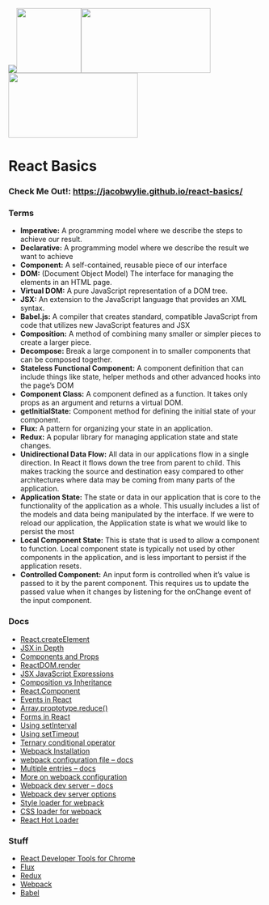 <a href="https://facebook.github.io/react/"><img src="https://cdn4.iconfinder.com/data/icons/logos-3/600/React.js_logo-128.png"></a><a href="https://jsx.github.io/"><img src="https://raw.githubusercontent.com/jsx-ir/logo/master/jsx.png" height="128" width="128"></a><a href="https://babeljs.io/"><img src="https://github.com/babel/logo/raw/master/babel.png" height="128" width="256"></a><img src="https://github.com/webpack/media/blob/master/logo/logo-on-white-bg.png?raw=true" height="128" width="256"></a>
<h1>React Basics</h1>

<h3>Check Me Out!: <a href="https://jacobwylie.github.io/react-basics/">https://jacobwylie.github.io/react-basics/</a></h3>

<h3>Terms</h3>
<ul>
	<li><strong>Imperative:</strong> A programming model where we describe the steps to achieve our result.</li>
	<li><strong>Declarative:</strong> A programming model where we describe the result we want to achieve</li>
	<li><strong>Component:</strong> A self-contained, reusable piece of our interface</li>
	<li><strong>DOM:</strong> (Document Object Model) The interface for managing the elements in an HTML page.</li>
	<li><strong>Virtual DOM:</strong> A pure JavaScript representation of a DOM tree.</li>
	<li><strong>JSX:</strong> An extension to the JavaScript language that provides an XML syntax.</li>
	<li><strong>Babel.js:</strong> A compiler that creates standard, compatible JavaScript from code that utilizes new JavaScript features and JSX</li>
	<li><strong>Composition:</strong> A method of combining many smaller or simpler pieces to create a larger piece.</li>
	<li><strong>Decompose:</strong> Break a large component in to smaller components that can be composed together.</li>
	<li><strong>Stateless Functional Component:</strong> A component definition that can include things like state, helper methods and other advanced hooks into the page’s DOM</li>
	<li><strong>Component Class:</strong> A component defined as a function. It takes only props as an argument and returns a virtual DOM.</li>
	<li><strong>getInitialState:</strong> Component method for defining the initial state of your component.</li>
	<li><strong>Flux:</strong> A pattern for organizing your state in an application.</li>
	<li><strong>Redux:</strong> A popular library for managing application state and state changes.</li>
	<li><strong>Unidirectional Data Flow:</strong> All data in our applications flow in a single direction. In React it flows down the tree from parent to child. This makes tracking the source and destination easy compared to other architectures where data may be coming from many parts of the application.</li>
	<li><strong>Application State:</strong> The state or data in our application that is core to the functionality of the application as a whole. This usually includes a list of the models and data being manipulated by the interface. If we were to reload our application, the Application state is what we would like to persist the most</li>
	<li><strong>Local Component State:</strong> This is state that is used to allow a component to function. Local component state is typically not used by other components in the application, and is less important to persist if the application resets.</li>
	<li><strong>Controlled Component:</strong> An input form is controlled when it’s value is passed to it by the parent component. This requires us to update the passed value when it changes by listening for the onChange event of the input component.</li>
</ul>

<h3>Docs</h3>
<ul>
	<li><a href="https://facebook.github.io/react/docs/react-api.html">React.createElement</a></li>
	<li><a href="https://facebook.github.io/react/docs/jsx-in-depth.html">JSX in Depth</a></li>
	<li><a href="https://facebook.github.io/react/docs/components-and-props.html">Components and Props</a></li>
	<li><a href="https://facebook.github.io/react/docs/react-api.html">ReactDOM.render</a></li>
	<li><a href="https://facebook.github.io/react/docs/jsx-in-depth.html#javascript-expressions">JSX JavaScript Expressions</a></li>
	<li><a href="https://facebook.github.io/react/docs/composition-vs-inheritance.html">Composition vs Inheritance</a></li>	
	<li><a href="https://facebook.github.io/react/docs/react-component.html">React.Component</a></li>
	<li><a href="https://facebook.github.io/react/docs/events.html#supported-events">Events in React</a></li>
	<li><a href="https://developer.mozilla.org/en-US/docs/Web/JavaScript/Reference/Global_Objects/Array/Reduce">Array.proptotype.reduce()</a></li>
	<li><a href="https://facebook.github.io/react/docs/forms.html">Forms in React</a></li>
	<li><a href="https://developer.mozilla.org/en-US/docs/Web/API/WindowOrWorkerGlobalScope/setInterval">Using setInterval</a></li>
	<li><a href="https://developer.mozilla.org/en-US/docs/Web/API/WindowOrWorkerGlobalScope/setTimeout">Using setTimeout</a></li>
	<li><a href="https://developer.mozilla.org/en/docs/Web/JavaScript/Reference/Operators/Conditional_Operator">Ternary conditional operator</a></li>
	<li><a href="https://webpack.github.io/docs/installation.html">Webpack Installation</a></li>
	<li><a href="https://webpack.github.io/docs/configuration.html#configuration-object-content">webpack configuration file – docs</a></li>
	<li><a href="https://webpack.github.io/docs/multiple-entry-points.html">Multiple entries – docs</a></li>
	<li><a href="https://github.com/webpack/docs/wiki/configuration#entry">More on webpack configuration</a></li>
	<li><a href="https://webpack.github.io/docs/webpack-dev-server.html">Webpack dev server – docs</a></li>
	<li><a href="https://webpack.github.io/docs/webpack-dev-server.html#webpack-dev-server-cli">Webpack dev server options</a></li>
	<li><a href="https://github.com/webpack-contrib/style-loader">Style loader for webpack</a></li>
	<li><a href="https://github.com/webpack-contrib/css-loader">CSS loader for webpack</a></li>
	<li><a href="https://github.com/gaearon/react-hot-loader#react-hot-loader">React Hot Loader</a></li>
</ul>

<h3>Stuff</h3>
<ul>
	<li><a href="https://chrome.google.com/webstore/detail/react-developer-tools/fmkadmapgofadopljbjfkapdkoienihi?hl=en">React Developer Tools for Chrome</a></li>
	<li><a href="https://facebook.github.io/flux/">Flux</a></li>
	<li><a href="http://redux.js.org/index.html">Redux</a></li>
	<li><a href="https://webpack.github.io/">Webpack</a></li>
	<li><a href="https://babeljs.io/">Babel</a></li>
</ul>
































